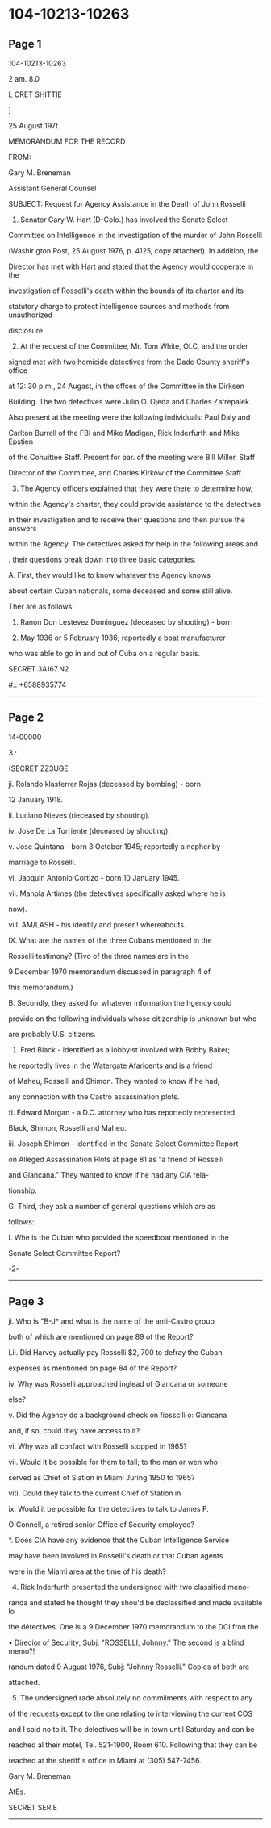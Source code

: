 # 104-10213-10263

## Page 1

104-10213-10263

2 am. 8.0

L CRET SHITTIE

]

25 August 197t

MEMORANDUM FOR THE RECORD

FROM:

Gary M. Breneman

Assistant General Counsel

SUBJECT: Request for Agency Assistance in the Death of John Rosselli

1. Senator Gary W. Hart (D-Colo.) has involved the Senate Select

Committee on Intelligence in the investigation of the murder of John Rosselli

(Washir gton Post, 25 August 1976, p. 4125, copy attached). In addition, the

Director has met with Hart and stated that the Agency would cooperate in the

investigation of Rosselli's death within the bounds of its charter and its

statutory charge to protect intelligence sources and methods from unauthorized

disclosure.

2. At the request of the Committee, Mr. Tom White, OLC, and the under

signed met with two homicide detectives from the Dade County sheriff's office

at 12: 30 p.m., 24 Augast, in the offces of the Committee in the Dirksen

Building. The two detectives were Julio O. Ojeda and Charles Zatrepalek.

Also present at the meeting were the following individuals: Paul Daly and

Carlton Burrell of the FBI and Mike Madigan, Rick Inderfurth and Mike Epstien

of the Conuittee Staff. Present for par. of the meeting were Bill Miller, Staff

Director of the Committee, and Charles Kirkow of the Committee Staff.

3. The Agency officers explained that they were there to determine how,

within the Agency's charter, they could provide assistance to the detectives

in their investigation and to receive their questions and then pursue the answers

within the Agency. The detectives asked for help in the following areas and

. their questions break down into three basic categories.

A. First, they would like to know whatever the Agency knows

about certain Cuban nationals, some deceased and some still alive.

Ther are as follows:

1. Ranon Don Lestevez Dominguez (deceased by shooting) - born

2. May 1936 or 5 February 1936; reportedly a boat manufacturer

who was able to go in and out of Cuba on a regular basis.

SECRET 3A167.N2

#:: +6588935774

---

## Page 2

14-00000

3 :

(SECRET ZZ3UGE

ji. Rolando klasferrer Rojas (deceased by bombing) - born

12 January 1918.

li. Luciano Nieves (rieceased by shooting).

iv. Jose De La Torriente (deceased by shooting).

v. Jose Quintana - born 3 October 1945; reportedly a nepher by

marriage to Rosselli.

vi. Jaoquin Antonio Cortizo - born 10 January 1945.

vii. Manola Artimes (the detectives specifically asked where he is

now).

vill. AM/LASH - his identily and preser.! whereabouts.

IX. What are the names of the three Cubans mentioned in the

Rosselli testimony? (Tivo of the three names are in the

9 December 1970 memorandum discussed in paragraph 4 of

this memorandum.)

B. Secondly, they asked for whatever information the hgency could

provide on the following individuals whose citizenship is unknown but who

are probably U.S. citizens.

1. Fred Black - identified as a lobbyist involved with Bobby Baker;

he reportedly lives in the Watergate Afaricents and is a friend

of Maheu, Rosselli and Shimon. They wanted to know if he had,

any connection with the Castro assassination plots.

fi. Edward Morgan - a D.C. attorney who has reportedly represented

Black, Shimon, Rosselli and Maheu.

iii. Joseph Shimon - identified in the Senate Select Committee Report

on Alleged Assassination Plots at page 81 as "a friend of Rosselli

and Giancana." They wanted to know if he had any ClA rela-

tionship.

G. Third, they ask a number of general questions which are as

follows:

I. Whe is the Cuban who provided the speedboat mentioned in the

Senate Select Committee Report?

-2-

---

## Page 3

ji. Who is "B-J* and what is the name of the anti-Castro group

both of which are mentioned on page 89 of the Report?

Lii. Did Harvey actually pay Rosselli $2, 700 to defray the Cuban

expenses as mentioned on page 84 of the Report?

iv. Why was Rosselli approached inglead of Giancana or someone

else?

v. Did the Agency do a background check on fiossclli o: Giancana

and, if so, could they have access to it?

vi. Why was all confact with Rosselli stopped in 1965?

vii. Would it be possible for them to tall; to the man or wen who

served as Chief of Siation in Miami Juring 1950 to 1965?

viti. Could they talk to the current Chief of Station in

ix. Would it be possible for the detectives to talk to James P.

O'Connell, a retired senior Office of Security employee?

*. Does CIA have any evidence that the Cuban Intelligence Service

may have been involved in Rosselli's death or that Cuban agents

were in the Miami area at the time of his death?

4. Rick Inderfurth presented the undersigned with two classified meno-

randa and stated he thought they shou'd be declassified and made available lo

the détectives. One is a 9 December 1970 memorandum to the DCI fron the

• Direcior of Security, Subj: "ROSSELLI, Johnny." The second is a blind memo?!

randum dated 9 August 1976, Subj: "Johnny Rosselli." Copies of both are

attached.

5. The undersigned rade absolutely no commilments with respect to any

of the requests except to the one relating to interviewing the current COS

and I said no to it. The delectives will be in town until Saturday and can be

reached al their motel, Tel. 521-1900, Room 610. Following that they can be

reached at the sheriff's office in Miami at (305) 547-7456.

Gary M. Breneman

AtEs.

SECRET SERIE

---

